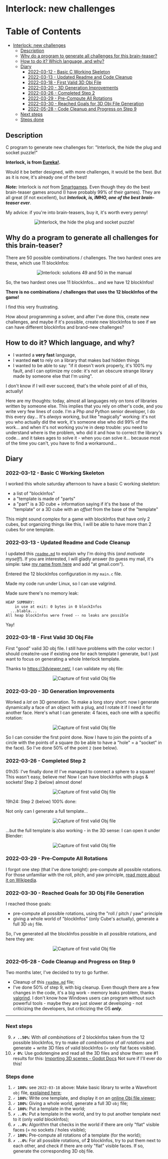 # Interlock: new challenges

# Table of Contents
- [Interlock: new challenges](#interlock-new-challenges)
    - [Description](#description)
    - [Why do a program to generate all challenges for this brain-teaser?](#why-do-a-program-to-generate-all-challenges-for-this-brain-teaser)
    - [How to do it? Which language, and why?](#how-to-do-it-which-language-and-why)
    - [Diary](#diary)
        - [2022-03-12 - Basic C Working Skeleton](#2022-03-12---basic-c-working-skeleton)
        - [2022-03-13 - Updated Readme and Code Cleanup](#2022-03-13---updated-readme-and-code-cleanup)
        - [2022-03-18 - First Valid 3D Obj File](#2022-03-18---first-valid-3d-obj-file)
        - [2022-03-20 - 3D Generation Improvements](#2022-03-20---3d-generation-improvements)
        - [2022-03-26 - Completed Step 2](#2022-03-26---completed-step-2)
        - [2022-03-29 - Pre-Compute All Rotations](#2022-03-29---pre-compute-all-rotations)
        - [2022-03-30 - Reached Goals for 3D Obj File Generation](#2022-03-30---reached-goals-for-3d-obj-file-generation)
        - [2022-05-28 - Code Cleanup and Progress on Step 9](#2022-05-28---code-cleanup-and-progress-on-step-9)
    - [Next steps](#next-steps)
    - [Steps done](#steps-done)


## Description
C program to generate new challenges for:
"Interlock, the hide the plug and socket puzzle!"

**Interlock, is from [Eureka!](https://www.eureka-puzzle.eu/).**

Would it be better designed, with more challenges, it would be the best.
But as it is now, it's already one of the best!

**_Note:_** Interlock is *not* from [Smartgames](https://www.smartgames.eu/).
Even though they do the best brain-teaser games around (I have
probably 99% of their games). They are all great (if not excellent), 
but ***Interlock, is, IMHO, one of the best brain-teaser ever***.

My advice: if you're into brain-teasers, buy it, it's worth every penny!

<p align="center" style="text-align:center">
  <img src="img/interlock-game.png" 
       alt="Interlock, the hide the plug and socket puzzle!"
       title="Interlock, the hide the plug and socket puzzle!"
       align="center" style="max-width: 100%"
   />
</p>

## Why do a program to generate all challenges for this brain-teaser?
There are 50 possible combinations / challenges.
The two hardest ones are these, which use 11 blockInfos:
<p align="center" style="text-align:center">
  <img src="img/manual-solution-49-and-50.png" 
       alt="Interlock: solutions 49 and 50 in the manual"
       title="Interlock: solutions 49 and 50 in the manual"
       align="center" style="max-width: 100%"
   />
</p>

So, the two hardest ones use 11 blockInfos... and we have 12 blockInfos!

**There is no combinations / challenges that uses the 12 blockInfos of the game!**

I find this very frustrating.

How about programming a solver, and after I've done this, create new challenges,
and maybe if it's possible, create new blockInfos to see if we can have different
blockInfos and brand-new challenges?

## How to do it? Which language, and why?

- I wanted a **very fast** language,
- I wanted **not** to rely on a library that makes bad hidden things
- I wanted to be able to say: "if it doesn't work properly, it's 100% my fault,
  and I can optimize my code: it's not an obscure strange library made by 
  someone else that I'm using".

I don't know if I will ever succeed, that's the whole point of all of this, 
actually!

Here are my thoughts: today, almost all languages rely on tons of libraries
written by someone else.
This implies that you rely on other's code, and you write very few lines of 
code.
I'm a Php *and* Python senior developer, I do this every day... 
It's *always* working, but like "magically" working: it's not you who actually
did the work, it's someone else who did 99% of the work... and when it's not
working you're in deep trouble: you need to understand where is the problem,
who did it and how to correct the library's code... and it takes ages to solve
it - when you can solve it... because most of the time you can't,
you have to find a workaround...


## Diary

### 2022-03-12 - Basic C Working Skeleton
I worked this whole saturday afternoon to have a basic C working skeleton:
- a list of "blockInfos"
- a "template is made of "parts"
- a "part" is a 3D cube + information saying if it's the base of the "template"
or a 3D cube with an *offset* from the base of the "template"

This might sound complex for a game with blockInfos that have only 2 cubes,
but organizing things like this, I will be able to have more than 2 cubes for 
one template.

### 2022-03-13 - Updated Readme and Code Cleanup
I updated this [`readme.md`](readme.md) to explain why I'm doing this (*and 
motivate myself!*). If you are interested, I will gladly answer (to guess 
my mail, it's simple: take 
[my name from here](https://github.com/olivierpons/) and add "at gmail.com").

Entered the 12 blockInfos configuration in my `main.c` file.

Made my code run under Linux, so I can use valgrind.

Made sure there's no memory leak:

```
HEAP SUMMARY:
    in use at exit: 0 bytes in 0 blockInfos
  ...blabla...
All heap blockInfos were freed -- no leaks are possible
```
Yay!

### 2022-03-18 - First Valid 3D Obj File
First "good" valid 3D obj file.
I still have problems with the color vector: I should 
create/re-use if existing one for each template I generate,
but I just want to focus on generating a whole Interlock
template.


Thanks to https://3dviewer.net/, I can validate my obj file:

<p align="center" style="text-align:center">
  <img src="img/obj.file.snapshot.2022-03-18-18h25.png" 
       alt="Capture of first valid Obj file"
       title="Capture of first valid Obj file"
       align="center" style="max-width: 100%"
   />
</p>

### 2022-03-20 - 3D Generation Improvements
Worked a *lot* on 3D generation. To make a long story short: now I
generate dynamically a face of an object with a plug, and I rotate it
if I need it for another face.
Here's what I can generate: 4 faces, each one with a specific rotation:

<p align="center" style="text-align:center">
  <img src="img/obj.file.snapshot.2022-03-20.18h30.png" 
       alt="Capture of first valid Obj file"
       title="Capture of first valid Obj file"
       align="center" style="max-width: 100%"
   />
</p>

So I can consider the first point done.
Now I have to join the points of a circle with the points of a square
(to be able to have a "hole" = a "socket" in the face).
So I've done 50% of the point `2` (see below).

### 2022-03-26 - Completed Step 2
01h35: I've finally done it! I've managed to connect a sphere to a square!
This wasn't easy, believe me!
Now I can have blockInfos with plugs & sockets!
Step 2 (below) almost done!

<p align="center" style="text-align:center">
  <img src="img/obj.file.snapshot.2022-03-26-01h25.png" 
       alt="Capture of first valid Obj file"
       title="Capture of first valid Obj file"
       style="max-width: 100%"
   />
</p>

19h24: Step 2 (below) 100% done:

Not only can I generate a full template...

<p align="center" style="text-align:center">
  <img src="img/obj.file.snapshot.2022-03-26-19h22.png" 
       alt="Capture of first valid Obj file"
       title="Capture of first valid Obj file"
       style="max-width: 100%"
   />
</p>

...but the full template is also working - in the 3D sense: I can open it under
Blender:

<p align="center" style="text-align:center">
  <img src="img/obj.file.snapshot.2022-03-26-19h29.png" 
       alt="Capture of first valid Obj file"
       title="Capture of first valid Obj file"
       align="center" style="max-width: 100%"
   />
</p>

### 2022-03-29 - Pre-Compute All Rotations
I forgot one step (that I've done tonight): pre-compute all possible rotations.
For those unfamiliar with the roll, pitch, and yaw principle, 
[read more about it on Wikipedia](https://en.wikipedia.org/wiki/Aircraft_principal_axes).

### 2022-03-30 - Reached Goals for 3D Obj File Generation
I reached those goals:
- pre-compute all possible rotations,
  using the "roll / pitch / yaw" principle
- giving a whole world of "blockInfos" (only Cube's actually), generate a full 
  3D `obj` file.

So, I've generated all the blockInfos possible in all possible rotations, and here
they are:

<p align="center" style="text-align:center">
  <img src="img/obj.file.snapshot.2022-03-30-21h53.png" 
       alt="Capture of first valid Obj file"
       title="Capture of first valid Obj file"
       align="center" style="max-width: 100%"
   />
</p>

### 2022-05-28 - Code Cleanup and Progress on Step 9
Two months later, I've decided to try to go further.
- Cleanup of this [`readme.md`](readme.md) file;
- I've done 50% of step 9, with big cleanup. Even though there are a few
changes in the code, it's a big work - memory leaks problem, thanks
[valgrind](https://valgrind.org/). I don't know how Windows users
can program without such powerful tools - maybe they are just slower
at developing - not criticizing the developers, but criticizing
the OS ***only***.

<hr>

### Next steps
9. **`✗ ..50%`**: With *all combinations* of 2 blockInfos taken from the 12
    possible blockInfos, try to make *all combinations* of *all rotations*
    and generate + write 3D files of valid blockInfos (= only flat faces
    visible).
10. **`✗ 0%`**: Use godotengine and read all the 3D files and show them: 
    see #1 results for this:
    [Importing 3D scenes - Godot Docs](https://www.google.com/search?q=site%3Adocs.godotengine.org+%22importing+3d+scenes%22)
    Not sure if I'll ever do this!

### Steps done
1. **`✓ 100%`**: see `2022-03-18` above:
   Make basic library to write a Wavefront `obj` file,
   [explained here](https://en.wikipedia.org/wiki/Wavefront_.obj_file);
2. **`✓ 100%`**: Write one template, and display it on an
   [online Obj file viewer](https://www.google.com/search?q=online+obj+viewer);
3. **`✓ 100%`**: Giving a whole world, generate a full 3D `obj` file;
4. **`✓ 100%`**: Put a template in the world;
5. **`✗ ..0%`**: Put a template in the world, and try to put another template 
   next to it (only *valid* blockInfos);
6. **`✗ ..0%`**: Algorithm that checks in the world if there are only "flat" 
   visible faces (= no sockets / holes visible);
7. **`✓ 100%`**: Pre-compute all rotations of a template (for the world);
8. **`✗ ..0%`**: For all possible rotations, of **2** blockInfos, 
   try to put them next to each other, and check if there are only "flat" 
   visible faces. If so, generate the corresponding 3D obj file.
